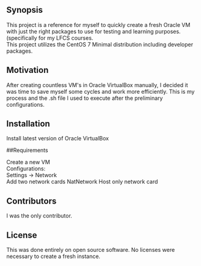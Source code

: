 ## Synopsis  

This project is a reference for myself to quickly create a fresh Oracle VM with just the right packages to use for testing and learning purposes. (specifically for my LFCS courses.  
This project utilizes the CentOS 7 Minimal distribution including developer packages.  

## Motivation  

After creating countless VM's in Oracle VirtualBox manually, I decided it was time to save myself some cycles and work more efficiently. This is my process and the .sh file I used to execute after the preliminary configurations.  

## Installation  

Install latest version of Oracle VirtualBox

##Requirements  

Create a new VM  
Configurations:  
Settings  -> Network  
Add two network cards 
NatNetwork 
Host only 
network card  

## Contributors  

I was the only contributor.  

## License  

This was done entirely on open source software. No licenses were necessary to create a fresh instance.  
